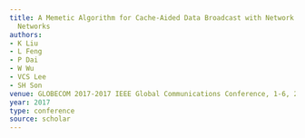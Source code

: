 ```yaml
---
title: A Memetic Algorithm for Cache-Aided Data Broadcast with Network Coding in Vehicular
  Networks
authors:
- K Liu
- L Feng
- P Dai
- W Wu
- VCS Lee
- SH Son
venue: GLOBECOM 2017-2017 IEEE Global Communications Conference, 1-6, 2017
year: 2017
type: conference
source: scholar
---
```

